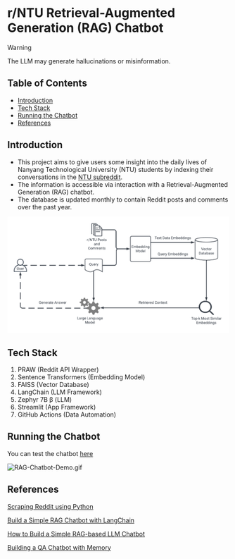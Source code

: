 # r/NTU Retrieval-Augmented Generation (RAG) Chatbot
> [!WARNING]
> The LLM may generate hallucinations or misinformation.

## Table of Contents
- [Introduction](#introduction)
- [Tech Stack](#tech-stack)
- [Running the Chatbot](#running-the-chatbot)
- [References](#references)
## Introduction
- This project aims to give users some insight into the daily lives of Nanyang Technological University (NTU) students by indexing their conversations in the [NTU subreddit](https://www.reddit.com/r/NTU/).
- The information is accessible via interaction with a Retrieval-Augmented Generation (RAG) chatbot.
- The database is updated monthly to contain Reddit posts and comments over the past year.
  
![rag_pipeline.png](assets/rag_pipeline.png)

## Tech Stack
1. PRAW (Reddit API Wrapper)
2. Sentence Transformers (Embedding Model)
3. FAISS (Vector Database)
4. LangChain (LLM Framework)
5. Zephyr 7B β (LLM)
6. Streamlit (App Framework)
7. GitHub Actions (Data Automation)

## Running the Chatbot
You can test the chatbot [here](https://ntu-reddit-chatbot.streamlit.app/)

![RAG-Chatbot-Demo.gif](assets/RAG-Chatbot-Demo.gif)
## References
[Scraping Reddit using Python](https://www.geeksforgeeks.org/scraping-reddit-using-python/)

[Build a Simple RAG Chatbot with LangChain](https://medium.com/credera-engineering/build-a-simple-rag-chatbot-with-langchain-b96b233e1b2a)

[How to Build a Simple RAG-based LLM Chatbot](https://medium.com/@turna.fardousi/how-to-build-a-simple-rag-llm-chatbot-47f3fcec8c85)

[Building a QA Chatbot with Memory](https://jeevaharan.medium.com/building-a-qa-chatbot-with-memory-using-langchain-faiss-streamlit-and-openai-retrieval-augmented-24384d5f2070)
